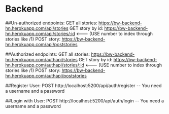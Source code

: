 # Backend

##Un-authorized endpoints:
GET all stories: https://bw-backend-hn.herokuapp.com/api/stories
GET story by id: https://bw-backend-hn.herokuapp.com/api/stories/:id <--- (USE number to index through stories like /1) 
POST story: https://bw-backend-hn.herokuapp.com/api/poststories 

##Authorized endpoints:
GET all stories: https://bw-backend-hn.herokuapp.com/authapi/stories
GET story by id: https://bw-backend-hn.herokuapp.com/authapi/stories/:id <--- (USE number to index through stories like /1) 
POST story: https://bw-backend-hn.herokuapp.com/authapi/poststories

##Register User:
POST http://localhost:5200/api/auth/register 
-- You need a username and a password 

##Login with User:
POST http://localhost:5200/api/auth/login
-- You need a username and a password 
	                

